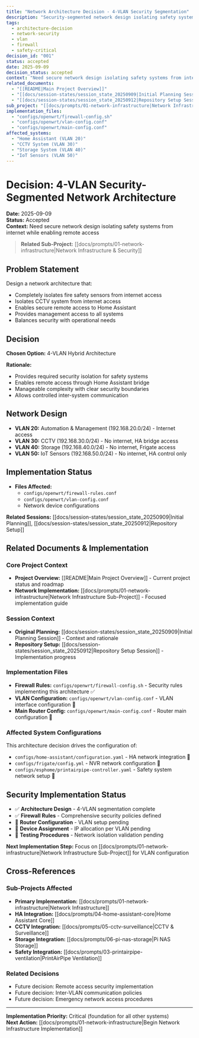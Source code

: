 ```yaml
---
title: "Network Architecture Decision - 4-VLAN Security Segmentation"
description: "Security-segmented network design isolating safety systems from internet"
tags:
  - architecture-decision
  - network-security
  - vlan
  - firewall
  - safety-critical
decision_id: "001"
status: accepted
date: 2025-09-09
decision_status: accepted
context: "Need secure network design isolating safety systems from internet while enabling remote access"
related_documents:
  - "[[README|Main Project Overview]]"
  - "[[docs/session-states/session_state_20250909|Initial Planning Session]]"
  - "[[docs/session-states/session_state_20250912|Repository Setup Session]]"
sub_project: "[[docs/prompts/01-network-infrastructure|Network Infrastructure]]"
implementation_files:
  - "configs/openwrt/firewall-config.sh"
  - "configs/openwrt/vlan-config.conf"
  - "configs/openwrt/main-config.conf"
affected_systems:
  - "Home Assistant (VLAN 20)"
  - "CCTV System (VLAN 30)"
  - "Storage System (VLAN 40)"
  - "IoT Sensors (VLAN 50)"
---
```


# Decision: 4-VLAN Security-Segmented Network Architecture

**Date:** 2025-09-09  
**Status:** Accepted  
**Context:** Need secure network design isolating safety systems from internet while enabling remote access

> **Related Sub-Project:** [[docs/prompts/01-network-infrastructure|Network Infrastructure & Security]]

## Problem Statement
Design a network architecture that:
- Completely isolates fire safety sensors from internet access
- Isolates CCTV system from internet access  
- Enables secure remote access to Home Assistant
- Provides management access to all systems
- Balances security with operational needs

## Decision
**Chosen Option:** 4-VLAN Hybrid Architecture

**Rationale:** 
- Provides required security isolation for safety systems
- Enables remote access through Home Assistant bridge
- Manageable complexity with clear security boundaries
- Allows controlled inter-system communication

## Network Design
- **VLAN 20:** Automation & Management (192.168.20.0/24) - Internet access
- **VLAN 30:** CCTV (192.168.30.0/24) - No internet, HA bridge access  
- **VLAN 40:** Storage (192.168.40.0/24) - No internet, Frigate access
- **VLAN 50:** IoT Sensors (192.168.50.0/24) - No internet, HA control only

## Implementation Status
- **Files Affected:** 
  - `configs/openwrt/firewall-rules.conf`
  - `configs/openwrt/vlan-config.conf` 
  - Network device configurations
  
**Related Sessions:** [[docs/session-states/session_state_20250909|Initial Planning]], [[docs/session-states/session_state_20250912|Repository Setup]]

## Related Documents & Implementation

### Core Project Context
- **Project Overview:** [[README|Main Project Overview]] - Current project status and roadmap
- **Network Implementation:** [[docs/prompts/01-network-infrastructure|Network Infrastructure Sub-Project]] - Focused implementation guide

### Session Context
- **Original Planning:** [[docs/session-states/session_state_20250909|Initial Planning Session]] - Context and rationale
- **Repository Setup:** [[docs/session-states/session_state_20250912|Repository Setup Session]] - Implementation progress

### Implementation Files
- **Firewall Rules:** `configs/openwrt/firewall-config.sh` - Security rules implementing this architecture ✅
- **VLAN Configuration:** `configs/openwrt/vlan-config.conf` - VLAN interface configuration 🚧
- **Main Router Config:** `configs/openwrt/main-config.conf` - Router main configuration 🚧

### Affected System Configurations
This architecture decision drives the configuration of:
- `configs/home-assistant/configuration.yaml` - HA network integration 🚧
- `configs/frigate/config.yml` - NVR network configuration 🚧
- `configs/esphome/printairpipe-controller.yaml` - Safety system network setup 🚧

## Security Implementation Status
- ✅ **Architecture Design** - 4-VLAN segmentation complete
- ✅ **Firewall Rules** - Comprehensive security policies defined
- 🚧 **Router Configuration** - VLAN setup pending
- 🚧 **Device Assignment** - IP allocation per VLAN pending
- 🚧 **Testing Procedures** - Network isolation validation pending

**Next Implementation Step:** Focus on [[docs/prompts/01-network-infrastructure|Network Infrastructure Sub-Project]] for VLAN configuration

## Cross-References

### Sub-Projects Affected
- **Primary Implementation:** [[docs/prompts/01-network-infrastructure|Network Infrastructure]]
- **HA Integration:** [[docs/prompts/04-home-assistant-core|Home Assistant Core]]
- **CCTV Integration:** [[docs/prompts/05-cctv-surveillance|CCTV & Surveillance]]
- **Storage Integration:** [[docs/prompts/06-pi-nas-storage|Pi NAS Storage]]
- **Safety Integration:** [[docs/prompts/03-printairpipe-ventilation|PrintAirPipe Ventilation]]

### Related Decisions
- Future decision: Remote access security implementation
- Future decision: Inter-VLAN communication policies
- Future decision: Emergency network access procedures

---
**Implementation Priority:** Critical (foundation for all other systems)  
**Next Action:** [[docs/prompts/01-network-infrastructure|Begin Network Infrastructure Implementation]]